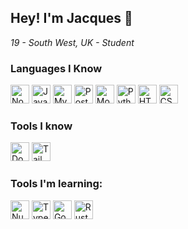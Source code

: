 ## Hey! I'm Jacques 👋
*19 - South West, UK - Student*
### Languages I Know
<picture>
  <source media="(prefers-color-scheme: dark)" srcset="https://cdn.jsdelivr.net/gh/h-exx/h-exx@main/devicons/nodejs-light.svg">
  <img width="30px" alt="Node.js" src="https://cdn.jsdelivr.net/gh/h-exx/h-exx@main/devicons/nodejs-dark.svg">
</picture>
<picture>
  <source media="(prefers-color-scheme: dark)" srcset="https://cdn.jsdelivr.net/gh/h-exx/h-exx@main/devicons/javascript-light.svg">
  <img width="30px" alt="Javascript" src="https://cdn.jsdelivr.net/gh/h-exx/h-exx@main/devicons/javascript-dark.svg">
</picture>
<picture>
  <source media="(prefers-color-scheme: dark)" srcset="https://cdn.jsdelivr.net/gh/h-exx/h-exx@main/devicons/mysql-light.svg">
  <img width="30px" alt="MySQL" src="https://cdn.jsdelivr.net/gh/h-exx/h-exx@main/devicons/mysql-dark.svg">
</picture>
<picture>
  <source media="(prefers-color-scheme: dark)" srcset="https://cdn.jsdelivr.net/gh/h-exx/h-exx@main/devicons/postgres-light.svg">
  <img width="30px" alt="Postgres" src="https://cdn.jsdelivr.net/gh/h-exx/h-exx@main/devicons/postgres-dark.svg">
</picture>
<picture>
  <source media="(prefers-color-scheme: dark)" srcset="https://cdn.jsdelivr.net/gh/h-exx/h-exx@main/devicons/mongodb-light.svg">
  <img width="30px" alt="MongoDB" src="https://cdn.jsdelivr.net/gh/h-exx/h-exx@main/devicons/mongodb-dark.svg">
</picture>
<picture>
  <source media="(prefers-color-scheme: dark)" srcset="https://cdn.jsdelivr.net/gh/h-exx/h-exx@main/devicons/python-light.svg">
  <img width="30px" alt="Python" src="https://cdn.jsdelivr.net/gh/h-exx/h-exx@main/devicons/python-dark.svg">
</picture>
<picture>
  <source media="(prefers-color-scheme: dark)" srcset="https://cdn.jsdelivr.net/gh/h-exx/h-exx@main/devicons/html5-light.svg">
  <img width="30px" alt="HTML5" src="https://cdn.jsdelivr.net/gh/h-exx/h-exx@main/devicons/html5-dark.svg">
</picture>
<picture>
  <source media="(prefers-color-scheme: dark)" srcset="https://cdn.jsdelivr.net/gh/h-exx/h-exx@main/devicons/css3-light.svg">
  <img width="30px" alt="CSS3" src="https://cdn.jsdelivr.net/gh/h-exx/h-exx@main/devicons/css3-dark.svg">
</picture>

### Tools I know
<picture>
  <source media="(prefers-color-scheme: dark)" srcset="https://cdn.jsdelivr.net/gh/h-exx/h-exx@main/devicons/docker-light.svg">
  <img width="30px" alt="Docker" src="https://cdn.jsdelivr.net/gh/h-exx/h-exx@main/devicons/docker-dark.svg">
</picture>
<picture>
  <source media="(prefers-color-scheme: dark)" srcset="https://cdn.jsdelivr.net/gh/h-exx/h-exx@main/devicons/tailwind-light.svg">
  <img width="30px" alt="TailwindCSS" src="https://cdn.jsdelivr.net/gh/h-exx/h-exx@main/devicons/tailwind-dark.svg">
</picture>

### Tools I'm learning:
<picture>
  <source media="(prefers-color-scheme: dark)" srcset="https://cdn.jsdelivr.net/gh/h-exx/h-exx@main/devicons/nuxt-light.svg">
  <img width="30px" alt="Nuxt" src="https://cdn.jsdelivr.net/gh/h-exx/h-exx@main/devicons/nuxt-dark.svg">
</picture>
<picture>
  <source media="(prefers-color-scheme: dark)" srcset="https://cdn.jsdelivr.net/gh/h-exx/h-exx@main/devicons/typescript-light.svg">
  <img width="30px" alt="Typescript" src="https://cdn.jsdelivr.net/gh/h-exx/h-exx@main/devicons/typescript-dark.svg">
</picture>
<picture>
  <source media="(prefers-color-scheme: dark)" srcset="https://cdn.jsdelivr.net/gh/h-exx/h-exx@main/devicons/go-light.svg">
  <img width="30px" alt="GoLang" src="https://cdn.jsdelivr.net/gh/h-exx/h-exx@main/devicons/go-dark.svg">
</picture>
<picture>
  <source media="(prefers-color-scheme: dark)" srcset="https://cdn.jsdelivr.net/gh/h-exx/h-exx@main/devicons/rust-light.svg">
  <img width="30px" alt="Rust" src="https://cdn.jsdelivr.net/gh/h-exx/h-exx@main/devicons/rust-dark.svg">
</picture>
